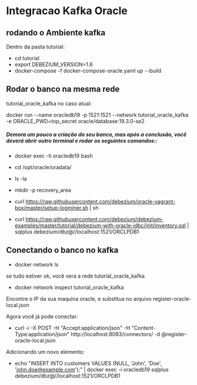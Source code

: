    
   # Integracao Kafka Oracle
## rodando o Ambiente kafka
Dentro da pasta tutorial:
- cd tutorial
- export DEBEZIUM_VERSION=1.6 
- docker-compose -f docker-compose-oracle.yaml up --build 


## Rodar o banco na mesma rede
tutorial_oracle_kafka no caso atual:

docker run --name oracledb19 -p 1521:1521 --network tutorial_oracle_kafka  -e ORACLE_PWD=top_secret oracle/database:19.3.0-se2

 ##### Demora um pouco a criação do seu banco, mas após a conclusão, você deverá abrir outro terminal e rodar os seguintes comandos::


- docker exec -ti oracledb19 bash
 
- cd /opt/oracle/oradata/
 
- ls -la
 
- mkdir -p recovery_area
 
- curl https://raw.githubusercontent.com/debezium/oracle-vagrant-box/master/setup-logminer.sh | sh
 

 - curl  https://raw.githubusercontent.com/debezium/debezium-examples/master/tutorial/debezium-with-oracle-jdbc/init/inventory.sql | sqlplus debezium/dbz@//localhost:1521/ORCLPDB1
 
## Conectando o banco no kafka

 - docker network ls 
 
se tudo estiver ok, você vera a rede tutorial_oracle_kafka
 - docker network inspect tutorial_oracle_kafka 
 
 Encontre o IP da sua maquina oracle, e substitua no arquivo register-oracle-local.json

 Agora você já pode conectar:

- curl -i -X POST -H "Accept:application/json" -H  "Content-Type:application/json" http://localhost:8083/connectors/ -d @register-oracle-local.json




Adicionando um novo elemento:

- echo "INSERT INTO customers VALUES (NULL, 'John', 'Doe', 'john.doe@example.com');" | docker exec -i oracledb19 sqlplus debezium/dbz@//localhost:1521/ORCLPDB1
